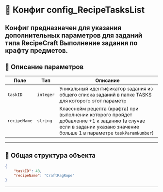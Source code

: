 
# 📄 Конфиг config_RecipeTasksList

Конфиг предназначен для указания дополнительных параметров для заданий типа **RecipeCraft**
Выполнение задания по крафту предметов.
---


## 🧩 Описание параметров

| Поле              | Тип        |  Описание |
|-------------------|------------|----------|
| `taskID`          | `integer`  | Уникальный идентификатор задания из общего списка заданий в папке TASKS для которого этот параметр |
| `recipeName`      | `string`   | Класснейм рецепта (крафта) при выполнении которого пройдет добавление +1 к заданию (в случае если в задании указано значение больше 1 в параметре `taskParamNumber`) |

---

## 🧱 Общая структура объекта

```json
{
    "taskID": 43,
    "recipeName": "CraftRagRope"
}
```
---
